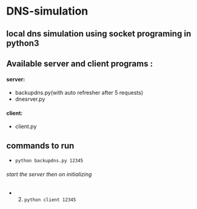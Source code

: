 # DNS-simulation
local dns simulation using socket programing in python3
---
## Available server and client programs : 
  #### server: 
  * backupdns.py(with auto refresher after 5 requests)
  * dnesrver.py
  #### client:
  * client.py
  
## commands to run 
  * `python backupdns.py 12345`
  ######    start the server then on initializing
  * 2) `python client 12345`
